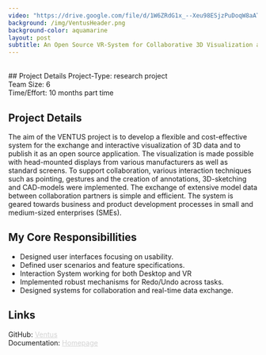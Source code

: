 ```yaml
---
video: "https://drive.google.com/file/d/1W6ZRdG1x_--Xeu98ESjzPuDoqW8aATKq/preview"
background: /img/VentusHeader.png
background-color: aquamarine
layout: post
subtitle: An Open Source VR-System for Collaborative 3D Visualization and Interaction
---
```


<br>
## Project Details
Project-Type: research project
<br> Team Size: 6
<br> Time/Effort: 10 months part time

## Project Details
The aim of the VENTUS project is to develop a flexible and cost-effective system for the exchange and interactive visualization of 3D data and to publish it as an open source application. The visualization is made possible with head-mounted displays from various manufacturers as well as standard screens. To support collaboration, various interaction techniques such as pointing, gestures and the creation of annotations, 3D-sketching and CAD-models were implemented. The exchange of extensive model data between collaboration partners is simple and efficient. The system is geared towards business and product development processes in small and medium-sized enterprises (SMEs).

## My Core Responsibillities
* Designed user interfaces focusing on usability.
* Defined user scenarios and feature specifications.
* Interaction System working for both Desktop and VR
* Implemented robust mechanisms for Redo/Undo across tasks.
* Designed systems for collaboration and real-time data exchange.

## Links
GitHub: <a href="https://github.com/FKI-HTW/VENTUS" style="color: LightGray; text-decoration: underline; ">Ventus</a>
<br> Documentation: <a href="https://fki-htw.github.io/VENTUS/" style="color: LightGray; text-decoration: underline; ">Homepage</a>
